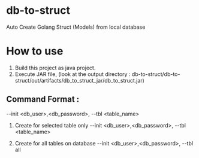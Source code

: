 # db-to-struct
Auto Create Golang Struct (Models) from local database


# How to use 
1. Build this project as java project.
2. Execute JAR file, (look at the output directory : db-to-struct/db-to-struct/out/artifacts/db_to_struct_jar/db_to_struct.jar)

## Command Format :
--init <db_user>,<db_password>,<database> --tbl <table_name>

1. Create for selected table only
--init <db_user>,<db_password>,<database> --tbl <table_name>

2. Create for all tables on database
--init <db_user>,<db_password>,<database> --tbl all
